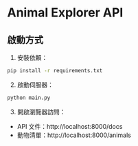 # Animal Explorer API

## 啟動方式

1. 安裝依賴：
```bash
pip install -r requirements.txt
```

2. 啟動伺服器：
```bash
python main.py
```

3. 開啟瀏覽器訪問：
- API 文件：http://localhost:8000/docs
- 動物清單：http://localhost:8000/animals